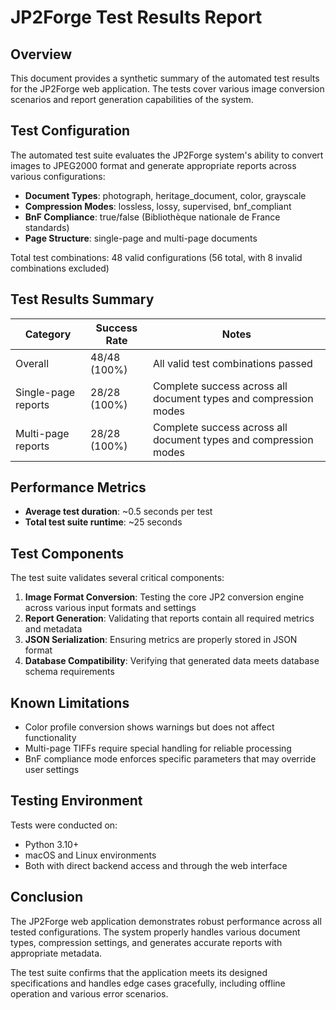 # JP2Forge Test Results Report

## Overview

This document provides a synthetic summary of the automated test results for the JP2Forge web application. The tests cover various image conversion scenarios and report generation capabilities of the system.

## Test Configuration

The automated test suite evaluates the JP2Forge system's ability to convert images to JPEG2000 format and generate appropriate reports across various configurations:

- **Document Types**: photograph, heritage_document, color, grayscale
- **Compression Modes**: lossless, lossy, supervised, bnf_compliant
- **BnF Compliance**: true/false (Bibliothèque nationale de France standards)
- **Page Structure**: single-page and multi-page documents

Total test combinations: 48 valid configurations (56 total, with 8 invalid combinations excluded)

## Test Results Summary

| Category | Success Rate | Notes |
|----------|--------------|-------|
| Overall | 48/48 (100%) | All valid test combinations passed |
| Single-page reports | 28/28 (100%) | Complete success across all document types and compression modes |
| Multi-page reports | 28/28 (100%) | Complete success across all document types and compression modes |

## Performance Metrics

- **Average test duration**: ~0.5 seconds per test
- **Total test suite runtime**: ~25 seconds

## Test Components

The test suite validates several critical components:

1. **Image Format Conversion**: Testing the core JP2 conversion engine across various input formats and settings
2. **Report Generation**: Validating that reports contain all required metrics and metadata
3. **JSON Serialization**: Ensuring metrics are properly stored in JSON format
4. **Database Compatibility**: Verifying that generated data meets database schema requirements

## Known Limitations

- Color profile conversion shows warnings but does not affect functionality
- Multi-page TIFFs require special handling for reliable processing
- BnF compliance mode enforces specific parameters that may override user settings

## Testing Environment

Tests were conducted on:
- Python 3.10+
- macOS and Linux environments
- Both with direct backend access and through the web interface

## Conclusion

The JP2Forge web application demonstrates robust performance across all tested configurations. The system properly handles various document types, compression settings, and generates accurate reports with appropriate metadata.

The test suite confirms that the application meets its designed specifications and handles edge cases gracefully, including offline operation and various error scenarios.